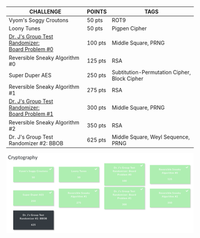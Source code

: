 CHALLENGE | POINTS | TAGS
--- | --- | ---
Vyom's Soggy Croutons | 50 pts | ROT9
Loony Tunes | 50 pts | Pigpen Cipher
[Dr. J's Group Test Randomizer:<br/>Board Problem #0](./Crypto_3_Group_Test_Randomizer_0.md) | 100 pts | Middle Square, PRNG
Reversible Sneaky Algorithm #0 | 125 pts | RSA
Super Duper AES | 250 pts | Subtitution-Permutation Cipher, Block Cipher
Reversible Sneaky Algorithm #1 | 275 pts | RSA
[Dr. J's Group Test Randomizer:<br/>Board Problem #1](./Crypto_7_Group_Test_Randomizer_1.md) | 300 pts | Middle Square, PRNG
Reversible Sneaky Algorithm #2 | 350 pts | RSA
Dr. J's Group Test Randomizer #2: BBOB | 625 pts | Middle Square, Weyl Sequence, PRNG


![CRYPTO BOARD](./screenshots/crypto.png)
